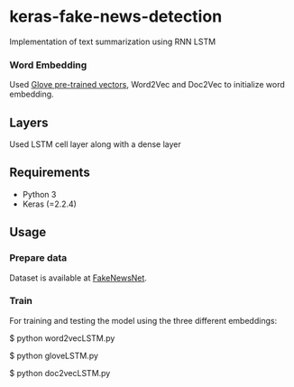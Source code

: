 # keras-fake-news-detection
Implementation of text summarization using RNN LSTM

### Word Embedding
Used [Glove pre-trained vectors](https://nlp.stanford.edu/projects/glove/), Word2Vec and Doc2Vec to initialize word embedding.

## Layers
Used LSTM cell layer along with a dense layer

## Requirements
- Python 3
- Keras (=2.2.4)


## Usage
### Prepare data
Dataset is available at [FakeNewsNet](https://github.com/KaiDMML/FakeNewsNet/). 

### Train

For training and testing the model using the three different embeddings:

$ python word2vecLSTM.py

$ python gloveLSTM.py

$ python doc2vecLSTM.py